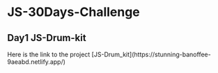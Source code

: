# JS-30Days-Challenge
<h2>Day1 JS-Drum-kit</h2>
Here is the link to the project [JS-Drum_kit](https://stunning-banoffee-9aeabd.netlify.app/)
